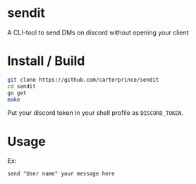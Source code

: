 # sendit
A CLI-tool to send DMs on discord without opening your client

# Install / Build

```bash
git clone https://github.com/carterprince/sendit
cd sendit
go get
make
```

Put your discord token in your shell profile as `DISCORD_TOKEN`.

# Usage

Ex:

```
send "User name" your message here
```
